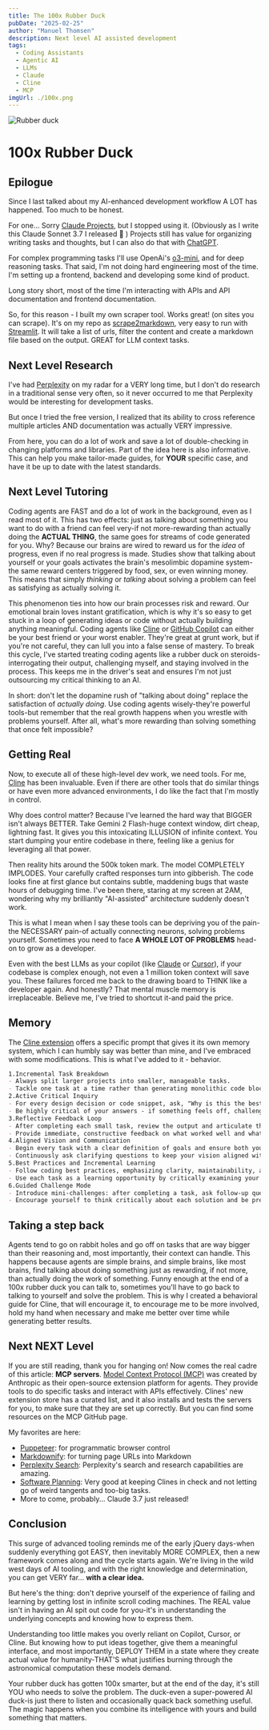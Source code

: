 ```yaml
---
title: The 100x Rubber Duck
pubDate: "2025-02-25"
author: "Manuel Thomsen"
description: Next level AI assisted development
tags:
  - Coding Assistants
  - Agentic AI
  - LLMs
  - Claude
  - Cline
  - MCP
imgUrl: ./100x.png
---
```


![Rubber duck](./100x.png)

# 100x Rubber Duck

## Epilogue
Since I last talked about my AI-enhanced development workflow A LOT has happened. Too much to be honest. 

For one... Sorry [Claude Projects](https://www.anthropic.com/index/claude), but I stopped using it. (Obviously as I write this Claude Sonnet 3.7 I released 🤣 )
Projects still has value for organizing writing tasks and thoughts, but I can also do that with [ChatGPT](https://openai.com/chatgpt).

For complex programming tasks I'll use OpenAi's [o3-mini](https://platform.openai.com/docs/models/gpt-4), and for deep reasoning tasks. That said, I'm not doing hard engineering most of the time. I'm setting up a frontend, backend and developing some kind of product.

Long story short, most of the time I'm interacting with APIs and API documentation and frontend documentation. 

So, for this reason - I built my own scraper tool. Works great! (on sites you can scrape). It's on my repo as [scrape2markdown](https://github.com/SkelegonDK/scrape2markdown), very easy to run with [Streamlit](https://streamlit.io/).
It will take a list of urls, filter the content and create a markdown file based on the output. GREAT for LLM context tasks.

## Next Level Research

I've had [Perplexity](https://www.perplexity.ai/) on my radar for a VERY long time, but I don't do research in a traditional sense very often, so it never occurred to me that Perplexity would be interesting for development tasks. 

But once I tried the free version, I realized that its ability to cross reference multiple articles AND documentation was actually VERY impressive.

From here, you can do a lot of work and save a lot of double-checking in changing platforms and libraries. Part of the idea here is also informative.
This can help you make tailor-made guides, for **YOUR** specific case, and have it be up to date with the latest standards.

## Next Level Tutoring

Coding agents are FAST and do a lot of work in the background, even as I read most of it. This has two effects: just as talking about something you want to do with a friend can feel very-if not more-rewarding than actually doing the **ACTUAL THING**, the same goes for streams of code generated for you. Why? Because our brains are wired to reward us for the *idea* of progress, even if no real progress is made. Studies show that talking about yourself or your goals activates the brain's mesolimbic dopamine system-the same reward centers triggered by food, sex, or even winning money. This means that simply *thinking* or *talking* about solving a problem can feel as satisfying as actually solving it.

This phenomenon ties into how our brain processes risk and reward. Our emotional brain loves instant gratification, which is why it's so easy to get stuck in a loop of generating ideas or code without actually building anything meaningful. Coding agents like [Cline](https://cline.bot/) or [GitHub Copilot](https://github.com/features/copilot) can either be your best friend or your worst enabler. They're great at grunt work, but if you're not careful, they can lull you into a false sense of mastery. To break this cycle, I've started treating coding agents like a rubber duck on steroids-interrogating their output, challenging myself, and staying involved in the process. This keeps me in the driver's seat and ensures I'm not just outsourcing my critical thinking to an AI.

In short: don't let the dopamine rush of "talking about doing" replace the satisfaction of *actually doing*. Use coding agents wisely-they're powerful tools-but remember that the real growth happens when you wrestle with problems yourself. After all, what's more rewarding than solving something that once felt impossible?

## Getting Real

Now, to execute all of these high-level dev work, we need tools. For me, [Cline](https://cline.bot/) has been invaluable. Even if there are other tools that do similar things or have even more advanced environments, I do like the fact that I'm mostly in control.

Why does control matter? Because I've learned the hard way that BIGGER isn't always BETTER. Take Gemini 2 Flash-huge context window, dirt cheap, lightning fast. It gives you this intoxicating ILLUSION of infinite context. You start dumping your entire codebase in there, feeling like a genius for leveraging all that power.

Then reality hits around the 500k token mark. The model COMPLETELY IMPLODES. Your carefully crafted responses turn into gibberish. The code looks fine at first glance but contains subtle, maddening bugs that waste hours of debugging time. I've been there, staring at my screen at 2AM, wondering why my brilliantly "AI-assisted" architecture suddenly doesn't work.

This is what I mean when I say these tools can be depriving you of the pain-the NECESSARY pain-of actually connecting neurons, solving problems yourself. Sometimes you need to face **A WHOLE LOT OF PROBLEMS** head-on to grow as a developer.

Even with the best LLMs as your copilot (like [Claude](https://www.anthropic.com/index/claude) or [Cursor](https://cursor.so/)), if your codebase is complex enough, not even a 1 million token context will save you. These failures forced me back to the drawing board to THINK like a developer again. And honestly? That mental muscle memory is irreplaceable. Believe me, I've tried to shortcut it-and paid the price.

## Memory

The [Cline extension](https://docs.cline.bot/improving-your-prompting-skills/custom-instructions-library/cline-memory-bank) offers a specific prompt that gives it its own memory system, which I can humbly say was better than mine, and I've embraced with some modifications. This is what I've added to it - behavior. 

```markdown
1.Incremental Task Breakdown
- Always split larger projects into smaller, manageable tasks.
- Tackle one task at a time rather than generating monolithic code blocks.
2.Active Critical Inquiry
- For every design decision or code snippet, ask, "Why is this the best approach?" and "What alternatives did we consider?"
- Be highly critical of your answers - if something feels off, challenge it and refine your reasoning.
3.Reflective Feedback Loop
- After completing each small task, review the output and articulate the rationale behind each choice.
- Provide immediate, constructive feedback on what worked well and what can be improved.
4.Aligned Vision and Communication
- Begin every task with a clear definition of goals and ensure both you and the agent share a common understanding of what's being built.
- Continuously ask clarifying questions to keep your vision aligned with the development process.
5.Best Practices and Incremental Learning
- Follow coding best practices, emphasizing clarity, maintainability, and efficiency for every small task.
- Use each task as a learning opportunity by critically examining your approach and integrating feedback into future tasks.
6.Guided Challenge Mode
- Introduce mini-challenges: after completing a task, ask follow-up questions like, "How would this change in a more complex scenario?" or "What might be the potential pitfalls?"
- Encourage yourself to think critically about each solution and be prepared to iterate based on constructive criticism.
```

## Taking a step back

Agents tend to go on rabbit holes and go off on tasks that are way bigger than their reasoning and, most importantly, their context can handle. This happens because agents are simple brains, and simple brains, like most brains, find talking about doing something just as rewarding, if not more, than actually doing the work of something. Funny enough at the end of a 100x rubber duck you can talk to, sometimes you'll have to go back to talking to yourself and solve the problem. This is why I created a behavioral guide for Cline, that will encourage it, to encourage me to be more involved, hold my hand when necessary and make me better over time while generating better results.

## Next NEXT Level

If you are still reading, thank you for hanging on! 
Now comes the real cadre of this article: **MCP servers**.
[Model Context Protocol (MCP)](https://github.com/anthropic/mcp) was created by Anthropic as their open-source extension platform for agents. They provide tools to do specific tasks and interact with APIs effectively. Clines' new extension store has a curated list, and it also installs and tests the servers for you, to make sure that they are set up correctly. But you can find some resources on the MCP GitHub page.

My favorites are here:
- [Puppeteer](https://www.mcpservers.ai/servers/modelcontextprotocol/Puppeteer): for programmatic browser control
- [Markdownify](https://github.com/zcaceres/markdownify-mcp): for turning page URLs into Markdown
- [Perplexity Search](https://www.perplexity.ai/): Perplexity's search and research capabilities are amazing. 
- [Software Planning](https://glama.ai/mcp/servers/a35c7qc7ie): Very good at keeping Clines in check and not letting go of weird tangents and too-big tasks.
- More to come, probably... Claude 3.7 just released!

## Conclusion

This surge of advanced tooling reminds me of the early jQuery days-when suddenly everything got EASY, then inevitably MORE COMPLEX, then a new framework comes along and the cycle starts again. We're living in the wild west days of AI tooling, and with the right knowledge and determination, you can get VERY far... **with a clear idea.**

But here's the thing: don't deprive yourself of the experience of failing and learning by getting lost in infinite scroll coding machines. The REAL value isn't in having an AI spit out code for you-it's in understanding the underlying concepts and knowing how to express them.

Understanding too little makes you overly reliant on Copilot, Cursor, or Cline. But knowing how to put ideas together, give them a meaningful interface, and most importantly, DEPLOY THEM in a state where they create actual value for humanity-THAT'S what justifies burning through the astronomical computation these models demand.

Your rubber duck has gotten 100x smarter, but at the end of the day, it's still YOU who needs to solve the problem. The duck-even a super-powered AI duck-is just there to listen and occasionally quack back something useful. The magic happens when you combine its intelligence with yours and build something that matters.
